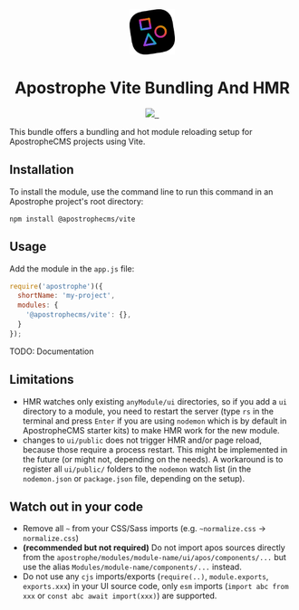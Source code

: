 
<div align="center">
  <img src="https://raw.githubusercontent.com/apostrophecms/apostrophe/main/logo.svg" alt="ApostropheCMS logo" width="80" height="80">

  <h1>Apostrophe Vite Bundling And HMR</h1>
  <p>
    <a aria-label="Apostrophe logo" href="https://docs.apostrophecms.org">
      <img src="https://img.shields.io/badge/MADE%20FOR%20ApostropheCMS-000000.svg?style=for-the-badge&logo=Apostrophe&labelColor=6516dd">
    </a>
    <a aria-label="Join the community on Discord" href="http://chat.apostrophecms.org">
      <img alt="" src="https://img.shields.io/discord/517772094482677790?color=5865f2&label=Join%20the%20Discord&logo=discord&logoColor=fff&labelColor=000&style=for-the-badge&logoWidth=20">
    </a>
    <a aria-label="License" href="https://github.com/apostrophecms/vite/blob/main/LICENSE.md">
      <img alt="" src="https://img.shields.io/static/v1?style=for-the-badge&labelColor=000000&label=License&message=MIT&color=3DA639">
    </a>
  </p>
</div>

This bundle offers a bundling and hot module reloading setup for ApostropheCMS projects using Vite.

## Installation

To install the module, use the command line to run this command in an Apostrophe project's root directory:

```
npm install @apostrophecms/vite
```

## Usage

Add the module in the `app.js` file:

```javascript
require('apostrophe')({
  shortName: 'my-project',
  modules: {
    '@apostrophecms/vite': {},
  }
});
```

TODO: Documentation

## Limitations

- HMR watches only existing `anyModule/ui` directories, so if you add a `ui` directory to a module, you need to restart the server (type `rs` in the terminal and press `Enter` if you are using `nodemon` which is by default in ApostropheCMS starter kits) to make HMR work for the new module.
- changes to `ui/public` does not trigger HMR and/or page reload, because those require a process restart. This might be implemented in the future (or might not, depending on the needs). A workaround is to register all `ui/public/` folders to the `nodemon` watch list (in the `nodemon.json` or `package.json` file, depending on the setup).

## Watch out in your code
- Remove all `~` from your CSS/Sass imports (e.g. `~normalize.css` -> `normalize.css`)
- **(recommended but not required)** Do not import apos sources directly from the `apostrophe/modules/module-name/ui/apos/components/...` but use the alias `Modules/module-name/components/...` instead.
- Do not use any `cjs` imports/exports (`require(..)`, `module.exports`, `exports.xxx`) in your UI source code, only `esm` imports (`import abc from xxx` or `const abc await import(xxx)`) are supported.
